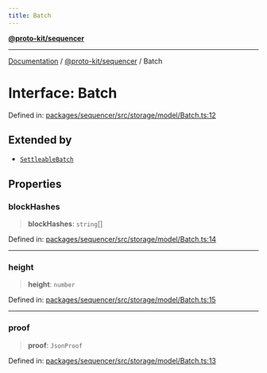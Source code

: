 ```yaml
---
title: Batch
---
```


[**@proto-kit/sequencer**](../README.md)

***

[Documentation](../../../README.md) / [@proto-kit/sequencer](../README.md) / Batch

# Interface: Batch

Defined in: [packages/sequencer/src/storage/model/Batch.ts:12](https://github.com/proto-kit/framework/blob/4d6b3b6da51b3edee0fbf25ce72c1f59ec61e891/packages/sequencer/src/storage/model/Batch.ts#L12)

## Extended by

- [`SettleableBatch`](SettleableBatch.md)

## Properties

### blockHashes

> **blockHashes**: `string`[]

Defined in: [packages/sequencer/src/storage/model/Batch.ts:14](https://github.com/proto-kit/framework/blob/4d6b3b6da51b3edee0fbf25ce72c1f59ec61e891/packages/sequencer/src/storage/model/Batch.ts#L14)

***

### height

> **height**: `number`

Defined in: [packages/sequencer/src/storage/model/Batch.ts:15](https://github.com/proto-kit/framework/blob/4d6b3b6da51b3edee0fbf25ce72c1f59ec61e891/packages/sequencer/src/storage/model/Batch.ts#L15)

***

### proof

> **proof**: `JsonProof`

Defined in: [packages/sequencer/src/storage/model/Batch.ts:13](https://github.com/proto-kit/framework/blob/4d6b3b6da51b3edee0fbf25ce72c1f59ec61e891/packages/sequencer/src/storage/model/Batch.ts#L13)

